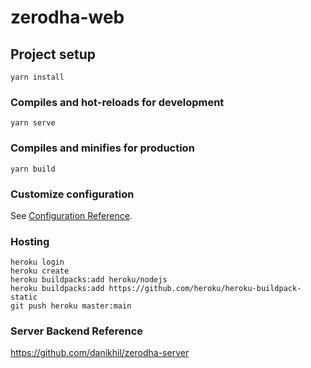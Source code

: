 # zerodha-web

## Project setup
```
yarn install
```

### Compiles and hot-reloads for development
```
yarn serve
```

### Compiles and minifies for production
```
yarn build
```

### Customize configuration
See [Configuration Reference](https://cli.vuejs.org/config/).

### Hosting
```
heroku login
heroku create 
heroku buildpacks:add heroku/nodejs
heroku buildpacks:add https://github.com/heroku/heroku-buildpack-static
git push heroku master:main
```

### Server Backend Reference
https://github.com/danikhil/zerodha-server
